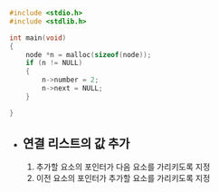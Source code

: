 ```c
#include <stdio.h>
#include <stdlib.h>

int main(void)
{
    node *n = malloc(sizeof(node));
    if (n != NULL)
    {
        n->number = 2;
        n->next = NULL;
    }

}
```

- ## 연결 리스트의 값 추가
  1. 추가할 요소의 포인터가 다음 요소를 가리키도록 지정
  2. 이전 요소의 포인터가 추가할 요소를 가리키도록 지정
